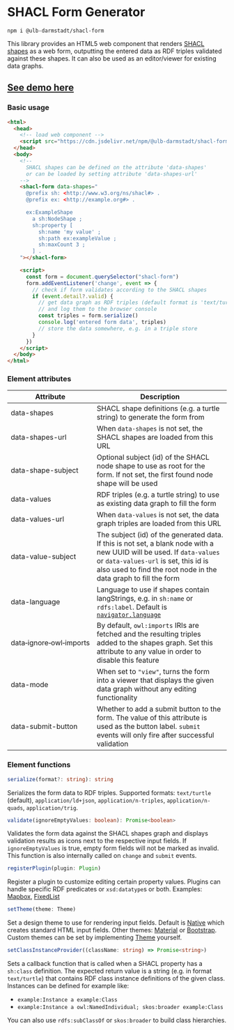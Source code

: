 # SHACL Form Generator

```
npm i @ulb-darmstadt/shacl-form
```

This library provides an HTML5 web component that renders [SHACL shapes](https://www.w3.org/TR/shacl/) as a web form, outputting the entered data as RDF triples validated against these shapes. It can also be used as an editor/viewer for existing data graphs.

## [See demo here](https://ulb-darmstadt.github.io/shacl-form/)

### Basic usage
```html
<html>
  <head>
    <!-- load web component -->
    <script src="https://cdn.jsdelivr.net/npm/@ulb-darmstadt/shacl-form/dist/index.js" type="module"></script>
  </head>
  <body>
    <!--
      SHACL shapes can be defined on the attribute 'data-shapes'
      or can be loaded by setting attribute 'data-shapes-url'
    -->
    <shacl-form data-shapes="
      @prefix sh: <http://www.w3.org/ns/shacl#> .
      @prefix ex: <http://example.org#> .

      ex:ExampleShape
        a sh:NodeShape ;
        sh:property [
          sh:name 'my value' ;
          sh:path ex:exampleValue ;
          sh:maxCount 3 ;
        ] .
    "></shacl-form>

    <script>
      const form = document.querySelector("shacl-form")
      form.addEventListener('change', event => {
        // check if form validates according to the SHACL shapes
        if (event.detail?.valid) {
          // get data graph as RDF triples (default format is 'text/turtle')
          // and log them to the browser console
          const triples = form.serialize() 
          console.log('entered form data', triples)
          // store the data somewhere, e.g. in a triple store
        }
      })
    </script>
  </body>
</html>
```

### Element attributes
Attribute | Description
---|---
data-shapes | SHACL shape definitions (e.g. a turtle string) to generate the form from
data-shapes-url | When `data-shapes` is not set, the SHACL shapes are loaded from this URL
data-shape-subject | Optional subject (id) of the SHACL node shape to use as root for the form. If not set, the first found node shape will be used
data-values | RDF triples (e.g. a turtle string) to use as existing data graph to fill the form
data-values-url | When `data-values` is not set, the data graph triples are loaded from this URL
data-value-subject | The subject (id) of the generated data. If this is not set, a blank node with a new UUID will be used. If `data-values` or `data-values-url` is set, this id is also used to find the root node in the data graph to fill the form
data-language | Language to use if shapes contain langStrings, e.g. in `sh:name` or `rdfs:label`. Default is [`navigator.language`](https://www.w3schools.com/jsref/prop_nav_language.asp)
data&#x2011;ignore&#x2011;owl&#x2011;imports | By default, `owl:imports` IRIs are fetched and the resulting triples added to the shapes graph. Set this attribute to any value in order to disable this feature
data-mode | When set to `"view"`, turns the form into a viewer that displays the given data graph without any editing functionality
data-submit-button | Whether to add a submit button to the form. The value of this attribute is used as the button label. `submit` events will only fire after successful validation

### Element functions
```typescript
serialize(format?: string): string
```

Serializes the form data to RDF triples. Supported formats:  `text/turtle` (default), `application/ld+json`, `application/n-triples`, `application/n-quads`, `application/trig`.

```typescript
validate(ignoreEmptyValues: boolean): Promise<boolean>
```
Validates the form data against the SHACL shapes graph and displays validation results as icons next to the respective input fields. If `ignoreEmptyValues` is true, empty form fields will not be marked as invalid. This function is also internally called on `change` and `submit` events.

```typescript
registerPlugin(plugin: Plugin)
```
Register a plugin to customize editing certain property values. Plugins can handle specific RDF predicates or `xsd:datatype`s or both. Examples: [Mapbox](./src/plugins/mapbox.ts), [FixedList](./src/plugins/fixed-list.ts)

```typescript
setTheme(theme: Theme)
```
Set a design theme to use for rendering input fields. Default is [Native](./src/themes/native.ts) which creates standard HTML input fields. Other themes: [Material](./src/themes/material.ts) or [Bootstrap](./src/themes/bootstrap.ts). Custom themes can be set by implementing [Theme](./src/themes.ts) yourself.

```typescript
setClassInstanceProvider((className: string) => Promise<string>)
```
Sets a callback function that is called when a SHACL property has a `sh:class` definition. The expected return value is a string (e.g. in format `text/turtle`) that contains RDF class instance definitions of the given class. Instances can be defined for example like:
- `example:Instance a example:Class`
- `example:Instance a owl:NamedIndividual; skos:broader example:Class`

You can also use `rdfs:subClassOf` or `skos:broader` to build class hierarchies.

